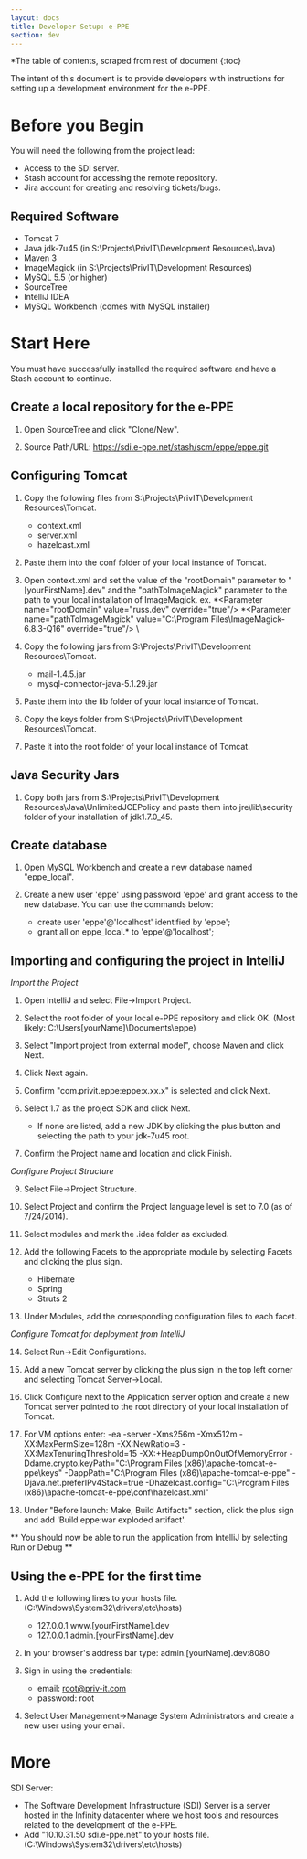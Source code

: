 ```yaml
---
layout: docs
title: Developer Setup: e-PPE
section: dev
---
```


*The table of contents, scraped from rest of document
{:toc}


The intent of this document is to provide developers with instructions for setting up a development environment for the e-PPE.

# Before you Begin

You will need the following from the project lead:
* Access to the SDI server.
* Stash account for accessing the remote repository.
* Jira account for creating and resolving tickets/bugs.

## Required Software

* Tomcat 7
* Java jdk-7u45 (in S:\Projects\PrivIT\Development Resources\Java)
* Maven 3
* ImageMagick  (in S:\Projects\PrivIT\Development Resources)
* MySQL 5.5 (or higher)
* SourceTree
* IntelliJ IDEA
* MySQL Workbench (comes with MySQL installer)



# Start Here

You must have successfully installed the required software and have a Stash account to continue.


## Create a local repository for the e-PPE

1. Open SourceTree and click "Clone/New".

2. Source Path/URL: https://sdi.e-ppe.net/stash/scm/eppe/eppe.git
	
  

## Configuring Tomcat

1. Copy the following files from S:\Projects\PrivIT\Development Resources\Tomcat.
	* context.xml
	* server.xml
	* hazelcast.xml
		
2. Paste them into the conf folder of your local instance of Tomcat.
	
3. Open context.xml and set the value of the "rootDomain" parameter to "[yourFirstName].dev" and the "pathToImageMagick" parameter to the path to your local installation of ImageMagick. 
	ex. 
		*\<Parameter name="rootDomain" value="russ.dev" override="true"/>
		*\<Parameter name="pathToImageMagick" value="C:\Program Files\ImageMagick-6.8.3-Q16" override="true"/> \
			
4. Copy the following jars from S:\Projects\PrivIT\Development Resources\Tomcat.
	* mail-1.4.5.jar
	* mysql-connector-java-5.1.29.jar	
	
5. Paste them into the lib folder of your local instance of Tomcat.
	
6. Copy the keys folder from S:\Projects\PrivIT\Development Resources\Tomcat.
	
7. Paste it into the root folder of your local instance of Tomcat.
	

## Java Security Jars	 
	
1. Copy both jars from S:\Projects\PrivIT\Development Resources\Java\UnlimitedJCEPolicy and paste them into jre\lib\security folder of your installation of jdk1.7.0_45.
	
	
## Create database

1. Open MySQL Workbench and create a new database named "eppe_local".
	
2. Create a new user 'eppe' using password 'eppe' and grant access to the new database. You can use the commands below:
	* create user 'eppe'@'localhost' identified by 'eppe';
	* grant all on eppe_local.* to 'eppe'@'localhost';
		
	
## Importing and configuring the project in IntelliJ	
*Import the Project*
	
1. Open IntelliJ and select File->Import Project.
		
2. Select the root folder of your local e-PPE repository and click OK. (Most likely: C:\Users\[yourName]\Documents\eppe)
		
3. Select "Import project from external model", choose Maven and click Next.
		
4. Click Next again.
	
5. Confirm "com.privit.eppe:eppe:x.xx.x" is selected and click Next.
		
7. Select 1.7 as the project SDK and click Next.
	- If none are listed, add a new JDK by clicking the plus button and selecting the path to your jdk-7u45 root.
		
8. Confirm the Project name and location and click Finish.
	
*Configure Project Structure*
	
9. Select File->Project Structure.
	
10.	Select Project and confirm the Project language level is set to 7.0 (as of 7/24/2014).
 
11. Select modules and mark the .idea folder as excluded.
		
12. Add the following Facets to the appropriate module by selecting Facets and clicking the plus sign.
	- Hibernate
	- Spring
	- Struts 2
 
13. Under Modules, add the corresponding configuration files to each facet.
 
*Configure Tomcat for deployment from IntelliJ*
 	
14. Select Run->Edit Configurations.
	
15. Add a new Tomcat server by clicking the plus sign in the top left corner and selecting Tomcat Server->Local.
		
16. Click Configure next to the Application server option and create a new Tomcat server pointed to the root directory of your local installation of Tomcat.
		
17. For VM options enter: -ea -server -Xms256m -Xmx512m -XX:MaxPermSize=128m -XX:NewRatio=3 -XX:MaxTenuringThreshold=15 -XX:+HeapDumpOnOutOfMemoryError -Ddame.crypto.keyPath="C:\Program Files (x86)\apache-tomcat-e-ppe\keys" -DappPath="C:\Program Files (x86)\apache-tomcat-e-ppe" -Djava.net.preferIPv4Stack=true -Dhazelcast.config="C:\Program Files (x86)\apache-tomcat-e-ppe\conf\hazelcast.xml"
		
18. Under "Before launch: Make, Build Artifacts" section, click the plus sign and add 'Build eppe:war exploded artifact'.
		
** You should now be able to run the application from IntelliJ by selecting Run or Debug **
	
## Using the e-PPE for the first time

1. Add the following lines to your hosts file. (C:\Windows\System32\drivers\etc\hosts)
	* 127.0.0.1 www.[yourFirstName].dev
	* 127.0.0.1 admin.[yourFirstName].dev
		
2. In your browser's address bar type: admin.[yourName].dev:8080
	
3. Sign in using the credentials:
	* email: root@priv-it.com
	* password: root
	
4. Select User Management->Manage System Administrators and create a new user using your email.
	
	
# More	

SDI Server:
* The Software Development Infrastructure (SDI) Server is a server hosted in the Infinity datacenter where we host tools and resources related to the development of the e-PPE.
* Add "10.10.31.50 sdi.e-ppe.net" to your hosts file. (C:\Windows\System32\drivers\etc\hosts)



	
	
	
	
